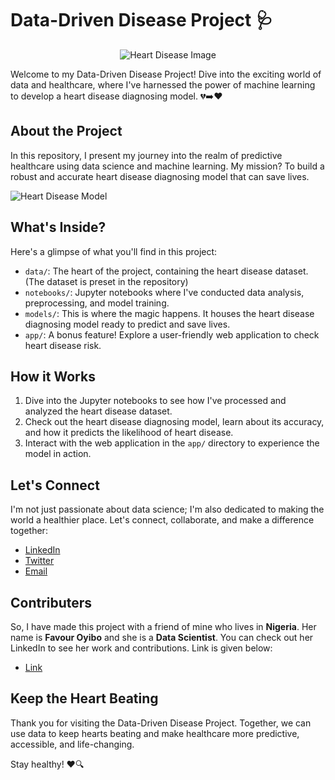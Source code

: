 # Data-Driven Disease Project 🩺

<div align="center">
  <img src="https://images.vexels.com/media/users/3/136170/isolated/lists/1a0fc726567fe21282676126358b795d-heart-disease-logo.png" alt="Heart Disease Image">
</div>

Welcome to my Data-Driven Disease Project! Dive into the exciting world of data and healthcare, where I've harnessed the power of machine learning to develop a heart disease diagnosing model. 💔➡️❤️

## About the Project

In this repository, I present my journey into the realm of predictive healthcare using data science and machine learning. My mission? To build a robust and accurate heart disease diagnosing model that can save lives.

![Heart Disease Model](model.png)

## What's Inside?

Here's a glimpse of what you'll find in this project:

- `data/`: The heart of the project, containing the heart disease dataset.(The dataset is preset in the repository)
- `notebooks/`: Jupyter notebooks where I've conducted data analysis, preprocessing, and model training.
- `models/`: This is where the magic happens. It houses the heart disease diagnosing model ready to predict and save lives.
- `app/`: A bonus feature! Explore a user-friendly web application to check heart disease risk.

## How it Works

1. Dive into the Jupyter notebooks to see how I've processed and analyzed the heart disease dataset.
2. Check out the heart disease diagnosing model, learn about its accuracy, and how it predicts the likelihood of heart disease.
3. Interact with the web application in the `app/` directory to experience the model in action.

## Let's Connect

I'm not just passionate about data science; I'm also dedicated to making the world a healthier place. Let's connect, collaborate, and make a difference together:

- [LinkedIn](https://www.linkedin.com/in/syed-abid-hassan-bb569b1b8/)
- [Twitter](https://twitter.com/SyedAbi70523793)
- [Email](abidhassanjaffri31@gmail.com)

## Contributers

So, I have made this project with a friend of mine who lives in **Nigeria**. Her name is **Favour Oyibo** and she is a **Data Scientist**. 
You can check out her LinkedIn to see her work and contributions. Link is given below:

- [Link](https://www.linkedin.com/in/favour-oyibo-59ab36191/)

## Keep the Heart Beating

Thank you for visiting the Data-Driven Disease Project. Together, we can use data to keep hearts beating and make healthcare more predictive, accessible, and life-changing.

Stay healthy! ❤️🔍
